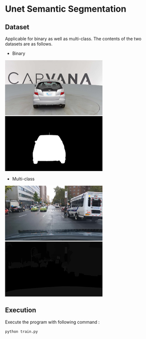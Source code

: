 # Unet Semantic Segmentation

## Dataset

Applicable for binary as well as multi-class. The contents of the two datasets are as follows.

* Binary 

<div class="clearfix">
    <img src="figures\1aba91a601c6_09.jpg" class="rounded float-start" alt="..." style="width: 320px; height: 180px; object-fit: cover;">
    <img src="figures\1aba91a601c6_09_mask.gif" class="rounded float-end" alt="..." style="width: 320px; height: 180px; object-fit: cover;">
  </div>

* Multi-class

<div class="clearfix">
    <img src="figures\00a395fe-d60c0b47.jpg" class="rounded float-start" alt="..." style="width: 320px; height: 180px; object-fit: cover;">
    <img src="figures\00a395fe-d60c0b47.png" class="rounded float-end" alt="..." style="width: 320px; height: 180px; object-fit: cover;">
  </div>

## Execution

Execute the program with following command :

```bash
python train.py
```
